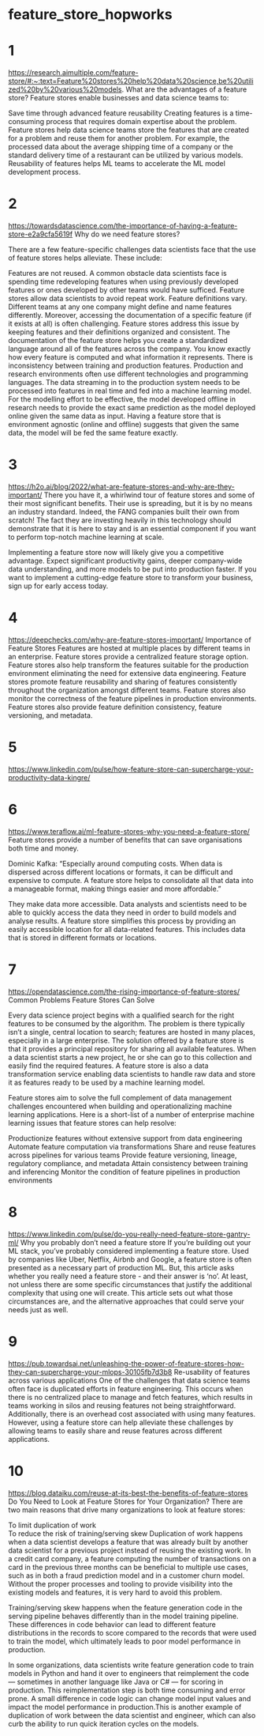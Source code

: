 # feature_store_hopworks


# 1
https://research.aimultiple.com/feature-store/#:~:text=Feature%20stores%20help%20data%20science,be%20utilized%20by%20various%20models.
What are the advantages of a feature store?
Feature stores enable businesses and data science teams to:

Save time through advanced feature reusability
Creating features is a time-consuming process that requires domain expertise about the problem. Feature stores help data science teams store the features that are created for a problem and reuse them for another problem. For example, the processed data about the average shipping time of a company or the standard delivery time of a restaurant can be utilized by various models. Reusability of features helps ML teams to accelerate the ML model development process.

# 2
https://towardsdatascience.com/the-importance-of-having-a-feature-store-e2a9cfa5619f
Why do we need feature stores?

There are a few feature-specific challenges data scientists face that the use of feature stores helps alleviate. These include:

Features are not reused. A common obstacle data scientists face is spending time redeveloping features when using previously developed features or ones developed by other teams would have sufficed. Feature stores allow data scientists to avoid repeat work.
Feature definitions vary. Different teams at any one company might define and name features differently. Moreover, accessing the documentation of a specific feature (if it exists at all) is often challenging. Feature stores address this issue by keeping features and their definitions organized and consistent. The documentation of the feature store helps you create a standardized language around all of the features across the company. You know exactly how every feature is computed and what information it represents.
There is inconsistency between training and production features. Production and research environments often use different technologies and programming languages. The data streaming in to the production system needs to be processed into features in real time and fed into a machine learning model. For the modelling effort to be effective, the model developed offline in research needs to provide the exact same prediction as the model deployed online given the same data as input. Having a feature store that is environment agnostic (online and offline) suggests that given the same data, the model will be fed the same feature exactly.‍

# 3
https://h2o.ai/blog/2022/what-are-feature-stores-and-why-are-they-important/
There you have it, a whirlwind tour of feature stores and some of their most significant benefits. Their use is spreading, but it is by no means an industry standard. Indeed, the FANG companies built their own from scratch! The fact they are investing heavily in this technology should demonstrate that it is here to stay and is an essential component if you want to perform top-notch machine learning at scale.

Implementing a feature store now will likely give you a competitive advantage. Expect significant productivity gains, deeper company-wide data understanding, and more models to be put into production faster. If you want to implement a cutting-edge feature store to transform your business, sign up  for early access today.

# 4
https://deepchecks.com/why-are-feature-stores-important/
Importance of Feature Stores
Features are hosted at multiple places by different teams in an enterprise. Feature stores provide a centralized feature storage option.
Feature stores also help transform the features suitable for the production environment eliminating the need for extensive data engineering.
Feature stores promote feature reusability and sharing of features consistently throughout the organization amongst different teams.
Feature stores also monitor the correctness of the feature pipelines in production environments.
Feature stores also provide feature definition consistency, feature versioning, and metadata.


# 5
https://www.linkedin.com/pulse/how-feature-store-can-supercharge-your-productivity-data-kingre/


# 6
https://www.teraflow.ai/ml-feature-stores-why-you-need-a-feature-store/
Feature stores provide a number of benefits that can save organisations both time and money.

Dominic Kafka: “Especially around computing costs. When data is dispersed across different locations or formats, it can be difficult and expensive to compute. A feature store helps to consolidate all that data into a manageable format, making things easier and more affordable.”

They make data more accessible. Data analysts and scientists need to be able to quickly access the data they need in order to build models and analyse results. A feature store simplifies this process by providing an easily accessible location for all data-related features. This includes data that is stored in different formats or locations.

# 7 
https://opendatascience.com/the-rising-importance-of-feature-stores/
Common Problems Feature Stores Can Solve

Every data science project begins with a qualified search for the right features to be consumed by the algorithm. The problem is there typically isn’t a single, central location to search; features are hosted in many places, especially in a large enterprise. The solution offered by a feature store is that it provides a principal repository for sharing all available features. When a data scientist starts a new project, he or she can go to this collection and easily find the required features. A feature store is also a data transformation service enabling data scientists to handle raw data and store it as features ready to be used by a machine learning model.

Feature stores aim to solve the full complement of data management challenges encountered when building and operationalizing machine learning applications. Here is a short-list of a number of enterprise machine learning issues that feature stores can help resolve: 

Productionize features without extensive support from data engineering 
Automate feature computation via transformations
Share and reuse features across pipelines for various teams
Provide feature versioning, lineage, regulatory compliance, and metadata
Attain consistency between training and inferencing
Monitor the condition of feature pipelines in production environments

# 8 
https://www.linkedin.com/pulse/do-you-really-need-feature-store-gantry-ml/
Why you probably don’t need a feature store
If you’re building out your ML stack, you’ve probably considered implementing a feature store. Used by companies like Uber, Netflix, Airbnb and Google, a feature store is often presented as a necessary part of production ML.
But, this article asks whether you really need a feature store - and their answer is ‘no’. At least, not unless there are some specific circumstances that justify the additional complexity that using one will create.
This article sets out what those circumstances are, and the alternative approaches that could serve your needs just as well.

# 9
https://pub.towardsai.net/unleashing-the-power-of-feature-stores-how-they-can-supercharge-your-mlops-30105fb7d3b8
Re-usability of features across various applications
One of the challenges that data science teams often face is duplicated efforts in feature engineering. This occurs when there is no centralized place to manage and fetch features, which results in teams working in silos and reusing features not being straightforward. Additionally, there is an overhead cost associated with using many features. However, using a feature store can help alleviate these challenges by allowing teams to easily share and reuse features across different applications.

# 10
https://blog.dataiku.com/reuse-at-its-best-the-benefits-of-feature-stores
Do You Need to Look at Feature Stores for Your Organization?
There are two main reasons that drive many organizations to look at feature stores:

To limit duplication of work  
To reduce the risk of training/serving skew 
Duplication of work happens when a data scientist develops a feature that was already built by another data scientist for a previous project instead of reusing the existing work. In a credit card company, a feature computing the number of transactions on a card in the previous three months can be beneficial to multiple use cases, such as in both a fraud prediction model and in a customer churn model. Without the proper processes and tooling to provide visibility into the existing models and features, it is very hard to avoid this problem. 

Training/serving skew happens when the feature generation code in the serving pipeline behaves differently than in the model training pipeline. These differences in code behavior can lead to different feature distributions in the records to score compared to the records that were used to train the model, which ultimately leads to poor model performance in production. 

In some organizations, data scientists write feature generation code to train models in Python and hand it over to engineers that reimplement the code — sometimes in another language like Java or C# — for scoring in production. This reimplementation step is both time consuming and error prone. A small difference in code logic can change model input values and impact the model performance in production.This is another example of duplication of work between the data scientist and engineer, which can also curb the ability to run quick iteration cycles on the models.
